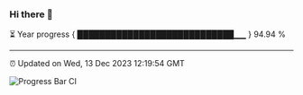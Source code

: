 ### Hi there 👋

⏳ Year progress { ████████████████████████████▁▁ } 94.94 %

---

⏰ Updated on Wed, 13 Dec 2023 12:19:54 GMT

![Progress Bar CI](https://github.com/liununu/liununu/workflows/Progress%20Bar%20CI/badge.svg)
